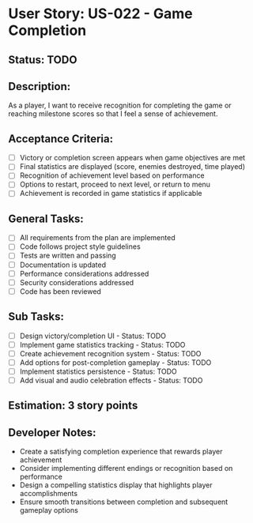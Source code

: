 # User Story: US-022 - Game Completion

## Status: TODO

## Description:

As a player, I want to receive recognition for completing the game or reaching milestone scores so that I feel a sense of achievement.

## Acceptance Criteria:

- [ ] Victory or completion screen appears when game objectives are met
- [ ] Final statistics are displayed (score, enemies destroyed, time played)
- [ ] Recognition of achievement level based on performance
- [ ] Options to restart, proceed to next level, or return to menu
- [ ] Achievement is recorded in game statistics if applicable

## General Tasks:

- [ ] All requirements from the plan are implemented
- [ ] Code follows project style guidelines
- [ ] Tests are written and passing
- [ ] Documentation is updated
- [ ] Performance considerations addressed
- [ ] Security considerations addressed
- [ ] Code has been reviewed

## Sub Tasks:

- [ ] Design victory/completion UI - Status: TODO
- [ ] Implement game statistics tracking - Status: TODO
- [ ] Create achievement recognition system - Status: TODO
- [ ] Add options for post-completion gameplay - Status: TODO
- [ ] Implement statistics persistence - Status: TODO
- [ ] Add visual and audio celebration effects - Status: TODO

## Estimation: 3 story points

## Developer Notes:

- Create a satisfying completion experience that rewards player achievement
- Consider implementing different endings or recognition based on performance
- Design a compelling statistics display that highlights player accomplishments
- Ensure smooth transitions between completion and subsequent gameplay options
